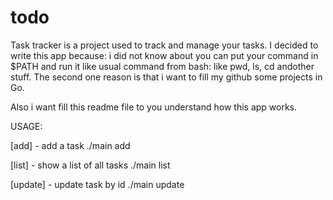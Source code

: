 # todo
Task tracker is a project used to track and manage your tasks. 
I decided to write this app because: i did not know about you can put your command in $PATH and run it like usual command from bash: like pwd, ls, cd andother stuff. The second one reason is that i want to fill my github some projects in Go. 

Also i want fill this readme file to you understand how this app works.

USAGE:

[add] - add a task ./main add <description>

[list] - show a list of all tasks ./main list

[update] - update task by id ./main update <id> <new description>
